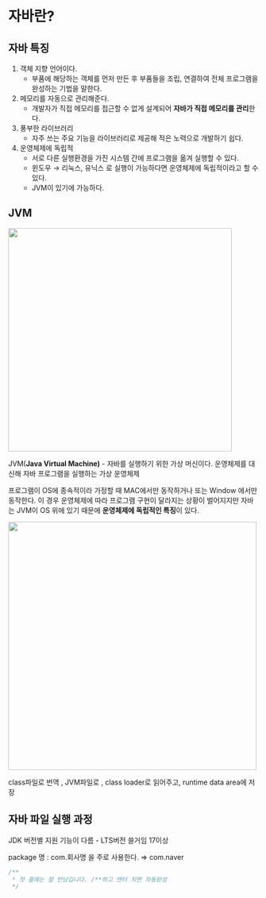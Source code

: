 # 자바란?

## 자바 특징

1. 객체 지향 언어이다.
    - 부품에 해당하는 객체를 먼저 만든 후 부품들을 조립, 연결하여 전체 프로그램을 완성하는 기법을 말한다.
2. 메모리를 자동으로 관리해준다.
    - 개발자가 직접 메모리를 접근할 수 없게 설계되어 **자바가 직접 메모리를 관리**한다.
3. 풍부한 라이브러리
    - 자주 쓰는 주요 기능을 라이브러리로 제공해 적은 노력으로 개발하기 쉽다.
4. 운영체제에 독립적
    - 서로 다른 실행환경을 가진 시스템 간에 프로그램을 옮겨 실행할 수 있다.
    - 윈도우 → 리눅스, 유닉스 로 실행이 가능하다면 운영체제에 독립적이라고 할 수 있다.
    - JVM이 있기에 가능하다.
    

## JVM

<img src="https://github.com/csbcr19/TIL/assets/155497511/09579a2b-efe4-4975-9f19-8bb983d379b7" width="450px">

JVM(**Java Virtual Machine)** - 자바를 실행하기 위한 가상 머신이다. 운영체제를 대신해 자바 프로그램을 실행하는 가상 운영체제

프로그램이 OS에 종속적이라 가정할 때 MAC에서만 동작하거나 또는 Window 에서만 동작한다. 이 경우 운영체제에 따라 프로그램 구현이 달라지는 상황이 벌어지지만 자바는 JVM이 OS 위에 있기 때문에 **운영체제에 독립적인 특징**이 있다.

<img src="https://github.com/csbcr19/TIL/assets/155497511/53935460-bbeb-4975-b0fa-3600edf65e8e" width="500px">

class파일로 번역 , JVM파일로 , class loader로 읽어주고, runtime data area에 저장 

## 자바 파일 실행 과정

JDK 버전별 지원 기능이 다름 - LTS버전 쓸거임 17이상

package 명 : com.회사명 을 주로 사용한다. ⇒ com.naver

```java
/**
 * 첫 줄에는 잘 안남깁니다. /**하고 엔터 치면 자동완성
 */
```

